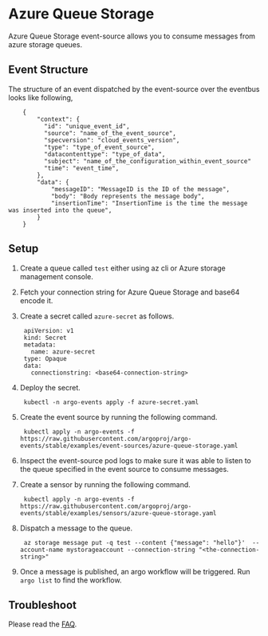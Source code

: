# Azure Queue Storage

Azure Queue Storage event-source allows you to consume messages from azure storage queues.

## Event Structure

The structure of an event dispatched by the event-source over the eventbus looks like following,

        {
            "context": {
              "id": "unique_event_id",
              "source": "name_of_the_event_source",
              "specversion": "cloud_events_version",
              "type": "type_of_event_source",
              "datacontenttype": "type_of_data",
              "subject": "name_of_the_configuration_within_event_source"
              "time": "event_time",
            },
            "data": {
                "messageID": "MessageID is the ID of the message",
                "body": "Body represents the message body",
                "insertionTime": "InsertionTime is the time the message was inserted into the queue",
            }
        }

## Setup

1. Create a queue called `test` either using az cli or Azure storage management console.

1. Fetch your connection string for Azure Queue Storage and base64 encode it.

1. Create a secret called `azure-secret` as follows.

        apiVersion: v1
        kind: Secret
        metadata:
          name: azure-secret
        type: Opaque
        data:
          connectionstring: <base64-connection-string>

1. Deploy the secret.

        kubectl -n argo-events apply -f azure-secret.yaml

1. Create the event source by running the following command.

        kubectl apply -n argo-events -f https://raw.githubusercontent.com/argoproj/argo-events/stable/examples/event-sources/azure-queue-storage.yaml

1. Inspect the event-source pod logs to make sure it was able to listen to the queue specified in the event source to consume messages.

1. Create a sensor by running the following command.

        kubectl apply -n argo-events -f https://raw.githubusercontent.com/argoproj/argo-events/stable/examples/sensors/azure-queue-storage.yaml

1. Dispatch a message to the queue.

        az storage message put -q test --content {"message": "hello"}'  --account-name mystorageaccount --connection-string "<the-connection-string>"

1. Once a message is published, an argo workflow will be triggered. Run `argo list` to find the workflow.

## Troubleshoot

Please read the [FAQ](https://argoproj.github.io/argo-events/FAQ/).